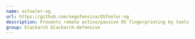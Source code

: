 ```yaml
---
name: osfooler-ng
url: https://github.com/segofensiva/OSfooler-ng
description: Prevents remote active/passive OS fingerprinting by tools like nmap or p0f.
group: blackarch blackarch-defensive
---
```

